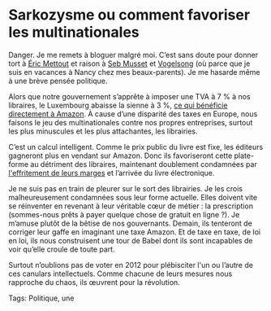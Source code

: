 # Sarkozysme ou comment favoriser les multinationales

Danger. Je me remets à bloguer malgré moi. C’est sans doute pour donner tort à [Éric Mettout](http://blogs.lexpress.fr/nouvelleformule/2011/12/21/ah-bon-blogueur-cest-un-metier/) et raison à [Seb Musset](http://sebmusset.blogspot.com/2011/12/les-blogueurs-sont-ils-des-cons.html) et [Vogelsong](http://piratages.wordpress.com/2011/12/30/mais-tout-est-politique-meme-leventuelle-remuneration-du-blogueur/?utm_source=twitterfeed&utm_medium=twitter) (où parce que je suis en vacances à Nancy chez mes beaux-parents). Je me hasarde même à une brève pensée politique.<span id="more-22785"></span>

Alors que notre gouvernement s’apprête à imposer une TVA à 7 % à nos libraires, le Luxembourg abaisse la sienne à 3 %, [ce qui bénéficie directement à Amazon](http://www.ebouquin.fr/2011/12/29/amazon-adopte-la-nouvelle-tva-du-luxembourg-a-3/). À cause d’une disparité des taxes en Europe, nous faisons le jeu des multinationales contre nos propres entreprises, surtout les plus minuscules et les plus attachantes, les librairies.

C’est un calcul intelligent. Comme le prix public du livre est fixe, les éditeurs gagneront plus en vendant sur Amazon. Donc ils favoriseront cette plate-forme au détriment des libraires, maintenant doublement condamnées par [l'effritement de leurs marges](http://www.liberation.fr/c/01012378580-c) et l’arrivée du livre électronique.

Je ne suis pas en train de pleurer sur le sort des librairies. Je les crois malheureusement condamnées sous leur forme actuelle. Elles doivent vite se réinventer en revenant à leur véritable cœur de métier : la prescription (sommes-nous prêts à payer quelque chose de gratuit en ligne ?). Je m’amuse plutôt de la bêtise de nos gouvernants. Demain, ils tenteront de corriger leur gaffe en imaginant une taxe Amazon. Et de taxe en taxe, de loi en loi, ils nous construisent une tour de Babel dont ils sont incapables de voir qu’elle croule de toute part.

Surtout n’oublions pas de voter en 2012 pour plébisciter l'un ou l’autre de ces canulars intellectuels. Comme chacune de leurs mesures nous rapproche du chaos, ils œuvrent pour la révolution.

Tags: Politique, une